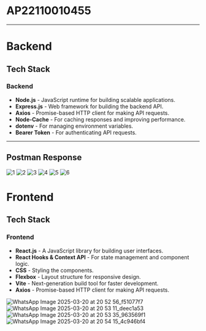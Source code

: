 # AP22110010455 

---

# **Backend**

## **Tech Stack**

### **Backend**
- **Node.js** - JavaScript runtime for building scalable applications.
- **Express.js** - Web framework for building the backend API.
- **Axios** - Promise-based HTTP client for making API requests.
- **Node-Cache** - For caching responses and improving performance.
- **dotenv** - For managing environment variables.
- **Bearer Token** - For authenticating API requests.

---

## Postman Response
![1](https://github.com/user-attachments/assets/e247ef61-a11b-462d-8ed3-45e34361f19d)
![2](https://github.com/user-attachments/assets/0dac2e00-e120-4611-ae96-69b2a5802f04)
![3](https://github.com/user-attachments/assets/8349bfd3-090c-4150-9cb1-20fe3bec5441)
![4](https://github.com/user-attachments/assets/f9cedb26-0b4c-4f6c-b94f-ed20d389daf7)
![5](https://github.com/user-attachments/assets/3f4d9b27-0ad1-455e-baee-cc1621813a83)
![6](https://github.com/user-attachments/assets/b7c2ce4f-07aa-4dfa-b1a2-bc6ade750d4b)

# Frontend

## **Tech Stack**

### **Frontend**
- **React.js** - A JavaScript library for building user interfaces.
- **React Hooks & Context API** - For state management and component logic.
- **CSS** - Styling the components.
- **Flexbox** - Layout structure for responsive design.
- **Vite** - Next-generation build tool for faster development.
- **Axios** - Promise-based HTTP client for making API requests.


![WhatsApp Image 2025-03-20 at 20 52 56_f51077f7](https://github.com/user-attachments/assets/8d583380-622c-44b3-8e31-0f7dee6a2a10)
![WhatsApp Image 2025-03-20 at 20 53 11_deec1a53](https://github.com/user-attachments/assets/d30c6d1b-ce5f-4f39-842c-6611a30ba4f1)
![WhatsApp Image 2025-03-20 at 20 53 35_963569f1](https://github.com/user-attachments/assets/c6a2be1d-332e-4edc-802c-248500b631e7)
![WhatsApp Image 2025-03-20 at 20 54 15_4c946bf4](https://github.com/user-attachments/assets/3c4540a7-b79e-44a7-9f24-8dfd8e752dd1)





